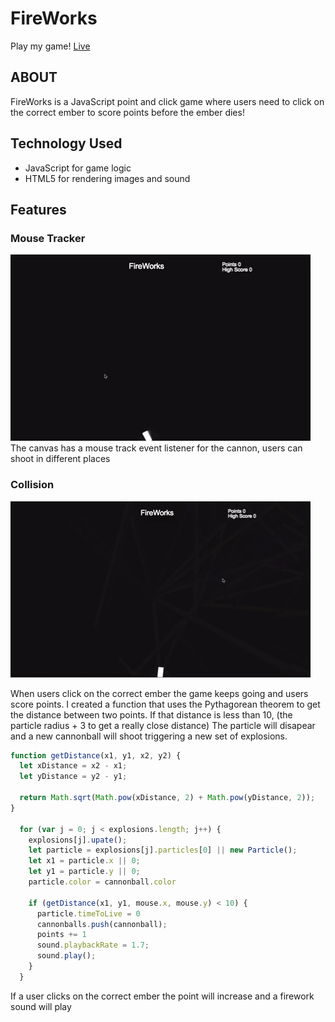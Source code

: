 # FireWorks
Play my game! [Live](https://jomartinez27.github.io/FireWorks/)

## ABOUT
FireWorks is a JavaScript point and click game where users need to click on the correct ember to score points before the ember dies!

## Technology Used
* JavaScript for game logic
* HTML5 for rendering images and sound

## Features
### Mouse Tracker
![Mouse Track](images/mouse-track-gif.gif)
The canvas has a mouse track event listener for the cannon, users can shoot in different places

### Collision
![Collision](images/collision-gif.gif)

When users click on the correct ember the game keeps going and users score points. I created a function that uses the Pythagorean theorem to get the distance between two points. If that distance is less than 10, (the particle radius + 3 to get a really close distance) The particle will disapear and a new cannonball will shoot triggering a new set of explosions.

```JavaScript
function getDistance(x1, y1, x2, y2) {
  let xDistance = x2 - x1;
  let yDistance = y2 - y1;

  return Math.sqrt(Math.pow(xDistance, 2) + Math.pow(yDistance, 2));
}

  for (var j = 0; j < explosions.length; j++) {
    explosions[j].upate();
    let particle = explosions[j].particles[0] || new Particle();
    let x1 = particle.x || 0;
    let y1 = particle.y || 0;
    particle.color = cannonball.color

    if (getDistance(x1, y1, mouse.x, mouse.y) < 10) {
      particle.timeToLive = 0
      cannonballs.push(cannonball);
      points += 1
      sound.playbackRate = 1.7;
      sound.play();
    }
  }
```

If a user clicks on the correct ember the point will increase and a firework sound will play
